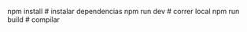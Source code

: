 npm install      # instalar dependencias
npm run dev      # correr local
npm run build    # compilar

